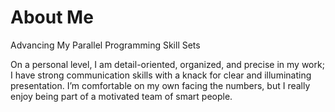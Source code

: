 # About Me


Advancing My Parallel Programming Skill Sets

On a personal level, I am detail-oriented, organized, and precise in my work; I have strong communication skills with a knack for clear and illuminating presentation. I’m comfortable on my own facing the numbers, but I really enjoy being part of a motivated team of smart people.
